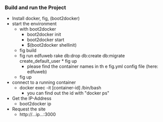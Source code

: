 ### Build and run the Project

* Install docker, fig, (boot2docker)
* start the environment
	* with boot2docker 
		* boot2docker init
		* boot2docker start
		* $(boot2docker shellinit) 
	* fig build
	* fig run edfuweb rake db:drop db:create db:migrate create_default_user	* fig up
	    * please find the container names in th e fig.yml config file (here: edfuweb)
	* fig up
* connect to a running container
    * docker exec -it [container-id] /bin/bash
        * you can find out the id with "docker ps"
* Get the IP-Address
	* boot2docker ip
* Request the site
	* http://...ip...:3000